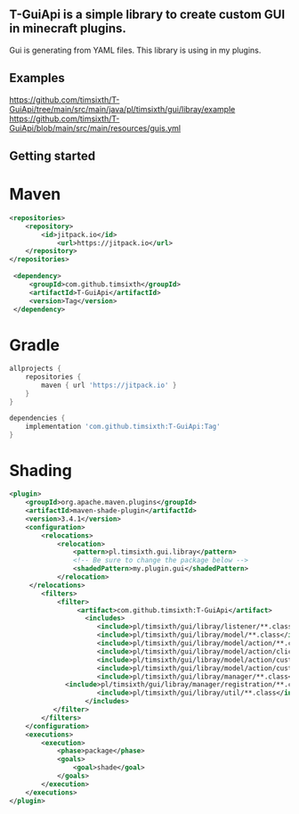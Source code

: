 ## T-GuiApi is a simple library to create custom GUI in minecraft plugins.

Gui is generating from YAML files.
This library is using in my plugins.

## Examples
https://github.com/timsixth/T-GuiApi/tree/main/src/main/java/pl/timsixth/gui/libray/example
<br>
https://github.com/timsixth/T-GuiApi/blob/main/src/main/resources/guis.yml

## Getting started

# Maven
```xml
<repositories>
	<repository>
	    <id>jitpack.io</id>
            <url>https://jitpack.io</url>
	</repository>
</repositories>
  
 <dependency>
     <groupId>com.github.timsixth</groupId>
     <artifactId>T-GuiApi</artifactId>
     <version>Tag</version>
 </dependency>
```
# Gradle
```gradle
allprojects {
	repositories {
		maven { url 'https://jitpack.io' }
	}
}

dependencies {
    implementation 'com.github.timsixth:T-GuiApi:Tag'
}
```
# Shading
```xml
<plugin>
    <groupId>org.apache.maven.plugins</groupId>
    <artifactId>maven-shade-plugin</artifactId>
    <version>3.4.1</version>
    <configuration>
        <relocations>
            <relocation>
                <pattern>pl.timsixth.gui.libray</pattern>
                <!-- Be sure to change the package below -->
                <shadedPattern>my.plugin.gui</shadedPattern>
            </relocation>
	 </relocations>
        <filters>
            <filter>
                 <artifact>com.github.timsixth:T-GuiApi</artifact>
                   <includes>
                      <include>pl/timsixth/gui/libray/listener/**.class</include>
                      <include>pl/timsixth/gui/libray/model/**.class</include>
                      <include>pl/timsixth/gui/libray/model/action/**.class</include>
                      <include>pl/timsixth/gui/libray/model/action/click/**.class</include>
                      <include>pl/timsixth/gui/libray/model/action/custom/impl/**.class</include>
                      <include>pl/timsixth/gui/libray/model/action/custom/**.class</include>
                      <include>pl/timsixth/gui/libray/manager/**.class</include>
		      <include>pl/timsixth/gui/libray/manager/registration/**.class</include>
                      <include>pl/timsixth/gui/libray/util/**.class</include>
                   </includes>
           </filter>
        </filters>
    </configuration>
    <executions>
        <execution>
            <phase>package</phase>
            <goals>
                <goal>shade</goal>
            </goals>
        </execution>
    </executions>
</plugin>
```
